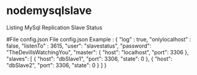 # nodemysqlslave
Listing MySql Replication Slave Status 

#File config.json
File config.json
Example : 
{
    "log" : true,
    "onlylocalhost" : false,
    "listenTo" : 3615,
    "user": "slavestatus",
    "password": "TheDevilIsWatchingYou",
    "master": {
        "host": "localhost",
        "port": 3306
    },
    "slaves": [
        {
            "host": "dbSlave1",
            "port": 3306,
            "state": 0
        },
        {
            "host": "dbSlave2",
            "port": 3306,
            "state": 0
        }
    ]
}
